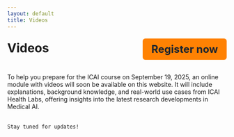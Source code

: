 ```yaml
---
layout: default
title: Videos
---
```


<div style="display: flex; justify-content: space-between; align-items: center; flex-wrap: wrap;">
  <h1 style="margin: 0;"><strong>Videos</strong></h1>
  <a href="https://registratie.radboudumc.nl/166356/subscribe" target="_blank" style="
    background-color:rgb(255, 130, 3);
    color: rgb(27, 36, 48);
    padding: 10px 20px;
    text-decoration: none;
    border-radius: 6px;
    font-size: 24px;
    font-weight: bold;
    margin-top: 5px;
  ">
    Register now
  </a>
</div><br>

<div class="content">
    <p>To help you prepare for the ICAI course on September 19, 2025, an online module with videos will soon be available on this website. It will include explanations, background knowledge, and real-world use cases from ICAI Health Labs, offering insights into the latest research developments in Medical AI. <br><br>
    
    
    Stay tuned for updates!
</p>
</div>
